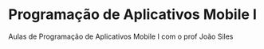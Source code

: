 # Programação de Aplicativos Mobile I

Aulas de Programação de Aplicativos Mobile I com o prof João Siles
